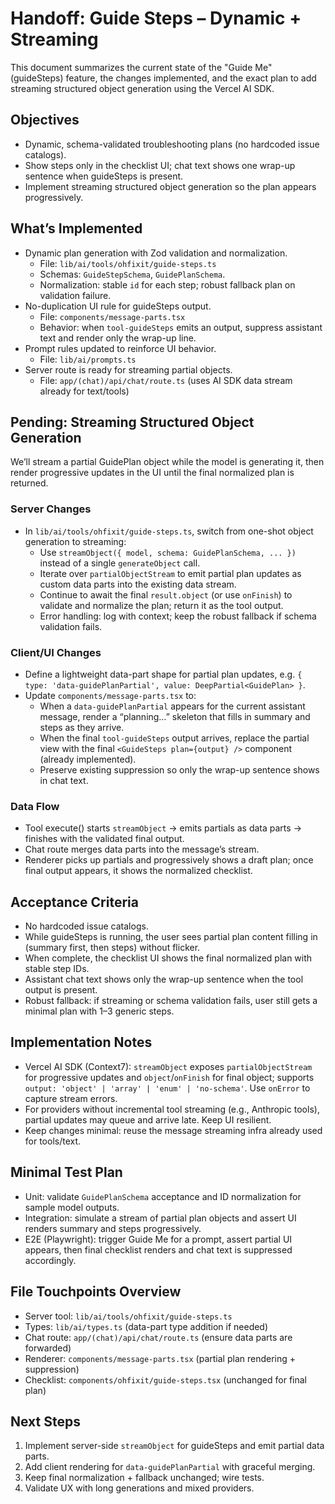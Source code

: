 # Handoff: Guide Steps – Dynamic + Streaming

This document summarizes the current state of the "Guide Me" (guideSteps) feature, the changes implemented, and the exact plan to add streaming structured object generation using the Vercel AI SDK.

## Objectives
- Dynamic, schema-validated troubleshooting plans (no hardcoded issue catalogs).
- Show steps only in the checklist UI; chat text shows one wrap-up sentence when guideSteps is present.
- Implement streaming structured object generation so the plan appears progressively.

## What’s Implemented
- Dynamic plan generation with Zod validation and normalization.
  - File: `lib/ai/tools/ohfixit/guide-steps.ts`
  - Schemas: `GuideStepSchema`, `GuidePlanSchema`.
  - Normalization: stable `id` for each step; robust fallback plan on validation failure.
- No-duplication UI rule for guideSteps output.
  - File: `components/message-parts.tsx`
  - Behavior: when `tool-guideSteps` emits an output, suppress assistant text and render only the wrap-up line.
- Prompt rules updated to reinforce UI behavior.
  - File: `lib/ai/prompts.ts`
- Server route is ready for streaming partial objects.
  - File: `app/(chat)/api/chat/route.ts` (uses AI SDK data stream already for text/tools)

## Pending: Streaming Structured Object Generation
We’ll stream a partial GuidePlan object while the model is generating it, then render progressive updates in the UI until the final normalized plan is returned.

### Server Changes
- In `lib/ai/tools/ohfixit/guide-steps.ts`, switch from one-shot object generation to streaming:
  - Use `streamObject({ model, schema: GuidePlanSchema, ... })` instead of a single `generateObject` call.
  - Iterate over `partialObjectStream` to emit partial plan updates as custom data parts into the existing data stream.
  - Continue to await the final `result.object` (or use `onFinish`) to validate and normalize the plan; return it as the tool output.
  - Error handling: log with context; keep the robust fallback if schema validation fails.

### Client/UI Changes
- Define a lightweight data-part shape for partial plan updates, e.g. `{ type: 'data-guidePlanPartial', value: DeepPartial<GuidePlan> }`.
- Update `components/message-parts.tsx` to:
  - When a `data-guidePlanPartial` appears for the current assistant message, render a “planning…” skeleton that fills in summary and steps as they arrive.
  - When the final `tool-guideSteps` output arrives, replace the partial view with the final `<GuideSteps plan={output} />` component (already implemented).
  - Preserve existing suppression so only the wrap-up sentence shows in chat text.

### Data Flow
- Tool execute() starts `streamObject` → emits partials as data parts → finishes with the validated final output.
- Chat route merges data parts into the message’s stream.
- Renderer picks up partials and progressively shows a draft plan; once final output appears, it shows the normalized checklist.

## Acceptance Criteria
- No hardcoded issue catalogs.
- While guideSteps is running, the user sees partial plan content filling in (summary first, then steps) without flicker.
- When complete, the checklist UI shows the final normalized plan with stable step IDs.
- Assistant chat text shows only the wrap-up sentence when the tool output is present.
- Robust fallback: if streaming or schema validation fails, user still gets a minimal plan with 1–3 generic steps.

## Implementation Notes
- Vercel AI SDK (Context7): `streamObject` exposes `partialObjectStream` for progressive updates and `object`/`onFinish` for final object; supports `output: 'object' | 'array' | 'enum' | 'no-schema'`. Use `onError` to capture stream errors.
- For providers without incremental tool streaming (e.g., Anthropic tools), partial updates may queue and arrive late. Keep UI resilient.
- Keep changes minimal: reuse the message streaming infra already used for tools/text.

## Minimal Test Plan
- Unit: validate `GuidePlanSchema` acceptance and ID normalization for sample model outputs.
- Integration: simulate a stream of partial plan objects and assert UI renders summary and steps progressively.
- E2E (Playwright): trigger Guide Me for a prompt, assert partial UI appears, then final checklist renders and chat text is suppressed accordingly.

## File Touchpoints Overview
- Server tool: `lib/ai/tools/ohfixit/guide-steps.ts`
- Types: `lib/ai/types.ts` (data-part type addition if needed)
- Chat route: `app/(chat)/api/chat/route.ts` (ensure data parts are forwarded)
- Renderer: `components/message-parts.tsx` (partial plan rendering + suppression)
- Checklist: `components/ohfixit/guide-steps.tsx` (unchanged for final plan)

## Next Steps
1) Implement server-side `streamObject` for guideSteps and emit partial data parts.
2) Add client rendering for `data-guidePlanPartial` with graceful merging.
3) Keep final normalization + fallback unchanged; wire tests.
4) Validate UX with long generations and mixed providers.
